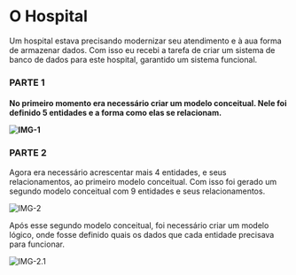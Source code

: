 # O Hospital 
Um hospital estava precisando modernizar seu atendimento e à aua forma de armazenar dados. Com isso eu recebi a tarefa de criar um sistema de banco de dados para este hospital, garantido um sistema funcional.

### PARTE 1
<h4>No primeiro momento era necessário criar um modelo conceitual. Nele foi definido 5 entidades e a forma como elas se relacionam.

![IMG-1](https://github.com/RafaelLima07/PROA-Banco_de_Dados-Hospital/blob/main/assets/Modelo-Conceitual_1.png)

### PARTE 2
Agora era necessário acrescentar mais 4 entidades, e seus relacionamentos, ao primeiro modelo conceitual. Com isso foi gerado um segundo modelo conceitual com 9 entidades e seus relacionamentos.

![IMG-2](https://github.com/RafaelLima07/PROA-Banco_de_Dados-Hospital/blob/main/assets/Modelo-Conceitual_2.png)

Após esse segundo modelo conceitual, foi necessário criar um modelo lógico, onde fosse definido quais os dados que cada entidade precisava para funcionar. 

![IMG-2.1](https://github.com/RafaelLima07/PROA-Banco_de_Dados-Hospital/blob/main/assets/Modelo-Logico.png)
